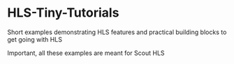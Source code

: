 # HLS-Tiny-Tutorials
Short examples demonstrating HLS features and practical building blocks to get going with HLS

Important, all these examples are meant for Scout HLS
